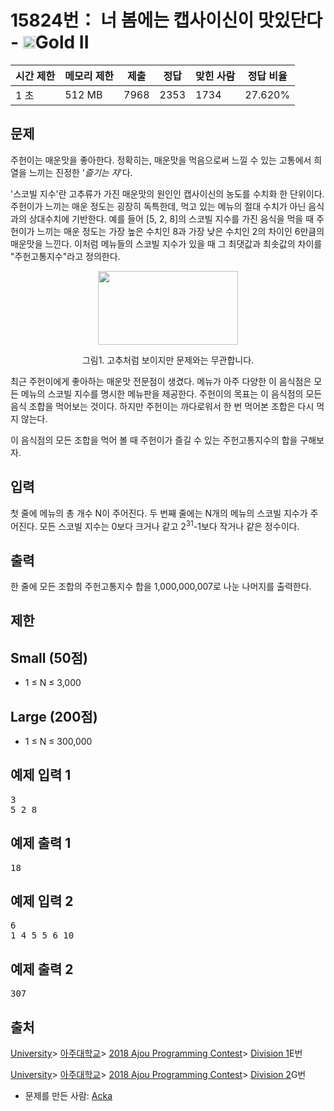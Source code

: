 # 15824번： 너 봄에는 캡사이신이 맛있단다 - <img src="https://static.solved.ac/tier_small/14.svg" style="height:20px" />Gold II

| 시간 제한 | 메모리 제한 | 제출 | 정답 | 맞힌 사람 | 정답 비율 |
| --- | --- | --- | --- | --- | --- |
| 1 초 | 512 MB | 7968 | 2353 | 1734 | 27.620% |

## 문제

주헌이는 매운맛을 좋아한다. 정확히는, 매운맛을 먹음으로써 느낄 수 있는 고통에서 희열을 느끼는 진정한 '<em>즐기는 자</em>'다.

'스코빌 지수'란 고추류가 가진 매운맛의 원인인 캡사이신의 농도를 수치화 한 단위이다. 주헌이가 느끼는 매운 정도는 굉장히 독특한데, 먹고 있는 메뉴의 절대 수치가 아닌 음식과의 상대수치에 기반한다. 예를 들어 [5, 2, 8]의 스코빌 지수를 가진 음식을 먹을 때 주헌이가 느끼는 매운 정도는 가장 높은 수치인 8과 가장 낮은 수치인 2의 차이인 6만큼의 매운맛을 느낀다. 이처럼 메뉴들의 스코빌 지수가 있을 때 그 최댓값과 최솟값의 차이를 "주헌고통지수"라고 정의한다.

<img src="https://onlinejudgeimages.s3-ap-northeast-1.amazonaws.com/problem/15824/1.png" style="width: 224px; height: 118px; display:block; margin-left:auto; margin-right:auto;" />


<p style="text-align: center;">그림1. 고추처럼 보이지만 문제와는 무관합니다.</p>

최근 주헌이에게 좋아하는 매운맛 전문점이 생겼다. 메뉴가 아주 다양한 이 음식점은 모든 메뉴의 스코빌 지수를 명시한 메뉴판을 제공한다. 주헌이의 목표는 이 음식점의 모든 음식 조합을 먹어보는 것이다. 하지만 주헌이는 까다로워서 한 번 먹어본 조합은 다시 먹지 않는다.

이 음식점의 모든 조합을 먹어 볼 때 주헌이가 즐길 수 있는 주헌고통지수의 합을 구해보자.

## 입력

첫 줄에 메뉴의 총 개수 N이 주어진다. 두 번째 줄에는 N개의 메뉴의 스코빌 지수가 주어진다. 모든 스코빌 지수는 0보다 크거나 같고 2<sup>31</sup>-1보다 작거나 같은 정수이다.

## 출력

한 줄에 모든 조합의 주헌고통지수 합을 1,000,000,007로 나눈 나머지를 출력한다.

## 제한

## Small (50점)

- 1 ≤ N ≤ 3,000

## Large (200점)

- 1 ≤ N ≤ 300,000

## 예제 입력 1

<pre>3
5 2 8
</pre>
## 예제 출력 1

<pre>18
</pre>
## 예제 입력 2

<pre>6
1 4 5 5 6 10
</pre>
## 예제 출력 2

<pre>307
</pre>
## 출처

[University](/category/5)> [아주대학교](/category/408)> [2018 Ajou Programming Contest](/category/701)> [Division 1](/category/detail/1879)E번

[University](/category/5)> [아주대학교](/category/408)> [2018 Ajou Programming Contest](/category/701)> [Division 2](/category/detail/1880)G번

- 문제를 만든 사람: [Acka](/user/Acka)
